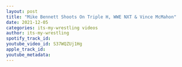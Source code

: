 ```yaml
---
layout: post
title: "Mike Bennett Shoots On Triple H, WWE NXT & Vince McMahon"
date: 2021-12-05
categories: its-my-wrestling videos
author: its-my-wrestling
spotify_track_id: 
youtube_video_id: S37WQZUj1Hg
apple_track_id: 
youtube_metadata: 
---
```

